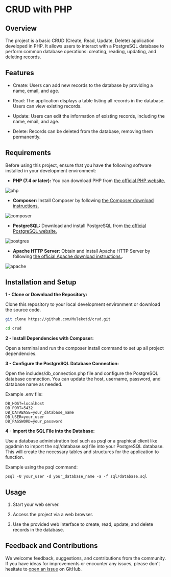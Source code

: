 # CRUD with PHP

## Overview

The project is a basic CRUD (Create, Read, Update, Delete) application developed in PHP. It allows users to interact with a PostgreSQL database to perform common database operations: creating, reading, updating, and deleting records.

## Features

- Create: Users can add new records to the database by providing a name, email, and age.

- Read: The application displays a table listing all records in the database. Users can view existing records.

- Update: Users can edit the information of existing records, including the name, email, and age.

- Delete: Records can be deleted from the database, removing them permanently.

## Requirements

Before using this project, ensure that you have the following software installed in your development environment:

- **PHP (7.4 or later):** You can download PHP from [the official PHP website.](https://www.php.net/downloads.php)

![php](https://seeklogo.com/images/E/elephpant-mascot-php-logo-4C78D1AC4E-seeklogo.com.png?v=638245916460000000)

- **Composer:** Install Composer by following [the Composer download instructions.](https://getcomposer.org/download/)

![composer](https://www.magenteiro.com/blog/wp-content/uploads/2017/07/Logo-composer-transparent.png)

- **PostgreSQL:** Download and install PostgreSQL from [the official PostgreSQL website.](https://www.postgresql.org/download/)

![postgres](https://miro.medium.com/v2/resize:fit:610/1*mMq3Bem9r8ASAn1YwcTbEw.png)

- **Apache HTTP Server:** Obtain and install Apache HTTP Server by following [the official Apache download instructions.](https://httpd.apache.org/download.cgi).

![apache](https://upload.wikimedia.org/wikipedia/commons/thumb/1/10/Apache_HTTP_server_logo_%282019-present%29.svg/2560px-Apache_HTTP_server_logo_%282019-present%29.svg.png)

## Installation and Setup

**1 - Clone or Download the Repository:**

Clone this repository to your local development environment or download the source code.

```bash
git clone https://github.com/Mulekotd/crud.git

cd crud
```

**2 - Install Dependencies with Composer:**

Open a terminal and run the composer install command to set up all project dependencies.

**3 - Configure the PostgreSQL Database Connection:**

Open the includes/db_connection.php file and configure the PostgreSQL database connection. You can update the host, username, password, and database name as needed.

Example .env file:

```.env
DB_HOST=localhost
DB_PORT=5432
DB_DATABASE=your_database_name
DB_USER=your_user
DB_PASSWORD=your_password
```

**4 - Import the SQL File into the Database:**

Use a database administration tool such as psql or a graphical client like pgadmin to import the sql/database.sql file into your PostgreSQL database. This will create the necessary tables and structures for the application to function.

Example using the psql command:

```psql
psql -U your_user -d your_database_name -a -f sql/database.sql
```

## Usage

1. Start your web server.

2. Access the project via a web browser.

3. Use the provided web interface to create, read, update, and delete records in the database.

## Feedback and Contributions

We welcome feedback, suggestions, and contributions from the community. If you have ideas for improvements or encounter any issues, please don't hesitate to [open an issue](https://github.com/Mulekotd/crud/issues) on GitHub.
